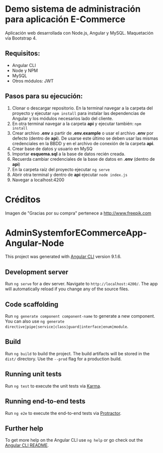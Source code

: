# Demo sistema de administración para aplicación E-Commerce
Aplicación web desarrollada con Node.js, Angular y MySQL.
Maquetación vía Bootstrap 4.

## Requisitos:
* Angular CLI
* Node y NPM
* MySQL
* Otros módulos: JWT

## Pasos para su ejecución:
1. Clonar o descargar repositorio. En la terminal navegar a la carpeta del proyecto y ejecutar ``npm install`` para instalar las dependencias de Angular y los módulos necesarios lado del cliente.
2. En otra terminal navegar a la carpeta **api** y ejecutar también: ``npm install``
3. Crear archivo **.env** a partir de **.env.example** o usar el archivo **.env** por defecto (dentro de **api**). De usarse este último se deben usar las mismas credenciales en la BBDD y en el archivo de conexión de la carpeta **api**.
4. Crear base de datos y usuario en MySQ
5. Importar **esquema.sql** a la base de datos recién creada.
6. Recuerda cambiar credenciales de la base de datos en **.env** (dentro de **api**)
7. En la carpeta raíz del proyecto ejecutar ``ng serve``
8. Abrir otra terminal y dentro de **api** ejecutar ``node index.js``
9. Navegar a localhost:4200

# Créditos
Imagen de "Gracias por su compra" pertenece a http://www.freepik.com

# AdminSystemforECommerceApp-Angular-Node

This project was generated with [Angular CLI](https://github.com/angular/angular-cli) version 9.1.6.

## Development server

Run `ng serve` for a dev server. Navigate to `http://localhost:4200/`. The app will automatically reload if you change any of the source files.

## Code scaffolding

Run `ng generate component component-name` to generate a new component. You can also use `ng generate directive|pipe|service|class|guard|interface|enum|module`.

## Build

Run `ng build` to build the project. The build artifacts will be stored in the `dist/` directory. Use the `--prod` flag for a production build.

## Running unit tests

Run `ng test` to execute the unit tests via [Karma](https://karma-runner.github.io).

## Running end-to-end tests

Run `ng e2e` to execute the end-to-end tests via [Protractor](http://www.protractortest.org/).

## Further help

To get more help on the Angular CLI use `ng help` or go check out the [Angular CLI README](https://github.com/angular/angular-cli/blob/master/README.md).

